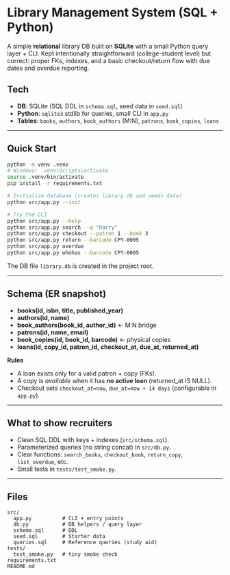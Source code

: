 # Library Management System (SQL + Python)

A simple **relational** library DB built on **SQLite** with a small Python query layer + CLI.
Kept intentionally straightforward (college-student level) but correct: proper FKs, indexes, and
a basic checkout/return flow with due dates and overdue reporting.

## Tech
- **DB**: SQLite (SQL DDL in `schema.sql`, seed data in `seed.sql`)
- **Python**: `sqlite3` stdlib for queries, small CLI in `app.py`
- **Tables**: `books`, `authors`, `book_authors` (M:N), `patrons`, `book_copies`, `loans`

---

## Quick Start

```bash
python -m venv .venv
# Windows: .venv\Scripts\activate
source .venv/bin/activate
pip install -r requirements.txt

# Initialize database (creates library.db and seeds data)
python src/app.py --init

# Try the CLI
python src/app.py --help
python src/app.py search --q "harry"
python src/app.py checkout --patron 1 --book 3
python src/app.py return --barcode CPY-0005
python src/app.py overdue
python src/app.py whohas --barcode CPY-0005
```

The DB file `library.db` is created in the project root.

---

## Schema (ER snapshot)

- **books(id, isbn, title, published_year)**
- **authors(id, name)**
- **book_authors(book_id, author_id)**  ← M:N bridge
- **patrons(id, name, email)**
- **book_copies(id, book_id, barcode)**  ← physical copies
- **loans(id, copy_id, patron_id, checkout_at, due_at, returned_at)**

**Rules**
- A loan exists only for a valid patron + copy (FKs).
- A copy is *available* when it has **no active loan** (returned_at IS NULL).
- Checkout sets `checkout_at=now`, `due_at=now + 14 days` (configurable in `app.py`).

---

## What to show recruiters
- Clean SQL DDL with keys + indexes (`src/schema.sql`).
- Parameterized queries (no string concat) in `src/db.py`.
- Clear functions: `search_books`, `checkout_book`, `return_copy`, `list_overdue`, etc.
- Small tests in `tests/test_smoke.py`.

---

## Files
```
src/
  app.py          # CLI + entry points
  db.py           # DB helpers / query layer
  schema.sql      # DDL
  seed.sql        # Starter data
  queries.sql     # Reference queries (study aid)
tests/
  test_smoke.py   # tiny smoke check
requirements.txt
README.md
```
